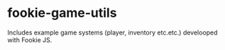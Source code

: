# fookie-game-utils
Includes example game systems (player, inventory etc.etc.) develooped with Fookie JS.
